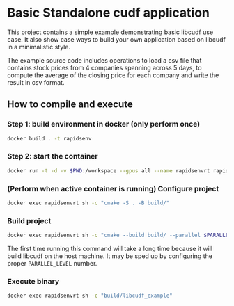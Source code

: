 # Basic Standalone cudf application

This project contains a simple example demonstrating basic libcudf use case. It also show case ways
to build your own application based on libcudf in a minimalistic style.

The example source code includes operations to load a csv file that contains stock prices from 4 companies
spanning across 5 days, to compute the average of the closing price for each company and write the result
in csv format.

## How to compile and execute

### Step 1: build environment in docker (only perform once)
```bash
docker build . -t rapidsenv
```

### Step 2: start the container
```bash
docker run -t -d -v $PWD:/workspace --gpus all --name rapidsenvrt rapidsenv
```

### (Perform when active container is running) Configure project
```bash
docker exec rapidsenvrt sh -c "cmake -S . -B build/"
```

### Build project
```bash
docker exec rapidsenvrt sh -c "cmake --build build/ --parallel $PARALLEL_LEVEL"
```
The first time running this command will take a long time because it will build libcudf on the host machine. It may be sped up by configuring the proper `PARALLEL_LEVEL` number.

### Execute binary
```bash
docker exec rapidsenvrt sh -c "build/libcudf_example"
```